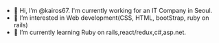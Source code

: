 - 👋 Hi, I’m @kairos67.  I'm currently working for an IT Company in Seoul.
- 👀 I’m interested in Web development(CSS, HTML, bootStrap, ruby on rails)
- 🌱 I’m currently learning Ruby on rails,react/redux,c#,asp.net.


<!---
kairos67/kairos67 is a ✨ special ✨ repository because its `README.md` (this file) appears on your GitHub profile.
You can click the Preview link to take a look at your changes.
--->
